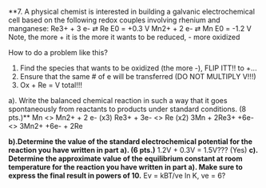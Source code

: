 **7. A physical chemist is interested in building a galvanic electrochemical cell based on the
following redox couples involving rhenium and manganese:
Re3+ + 3 e- ⇄ Re E0 = +0.3 V
Mn2+ + 2 e- ⇄ Mn E0 = -1.2 V
Note, the more + it is the more it wants to be reduced, - more oxidized

How to do a problem like this?
1) Find the species that wants to be oxidized (the more -), FLIP ITT!! to +...
2)  Ensure that the same # of e will be transferred (DO NOT MULTIPLY V!!!)
3) Ox + Re = V total!!!

a). Write the balanced chemical reaction in such a way that it goes spontaneously from reactants to products under standard conditions. (8 pts.)**
Mn <> Mn2+ + 2 e- (x3)
Re3+ + 3e- <> Re (x2)
3Mn + 2Re3+ +6e- <> 3Mn2+ +6e- + 2Re

**b).Determine the value of the standard electrochemical potential for the reaction you have written in part a). (6 pts.)**
1.2V + 0.3V = 1.5V??? (Yes)
**c). Determine the approximate value of the equilibrium constant at room temperature for the reaction you have written in part a). Make sure to express the final result in powers of 10.**
Ev = kBT/ve ln K, ve = 6?